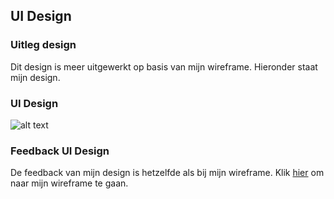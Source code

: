 ## UI Design

### Uitleg design

Dit design is meer uitgewerkt op basis van mijn wireframe. 
Hieronder staat mijn design.

### UI Design
![alt text](https://github.com/Mjaerten/S3-IP/blob/main/IP/ui%20design/UI%20Design.gif)


### Feedback UI Design

De feedback van mijn design is hetzelfde als bij mijn wireframe. Klik [hier](https://github.com/Mjaerten/S3-IP/blob/main/IP/ui%20design/Wireframe.md) om naar mijn wireframe te gaan.
